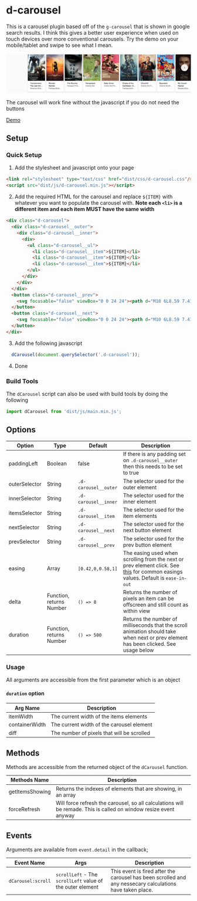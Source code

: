 # d-carousel

This is a carousel plugin based off of the `g-carousel` that is shown in google search results. I think this gives a better user experience when used on touch devices over more conventional carousels. Try the demo on your mobile/tablet and swipe to see what I mean.

![g-carousel example](https://github.com/jimmaaay/d-carousel/blob/master/img/g-carousel-example.jpg "g-carousel example")

The carousel will work fine without the javascript if you do not need the buttons

[Demo](https://www.jimmythompson.me/d-carousel/)


## Setup

### Quick Setup
1. Add the stylesheet and javascript onto your page
```html
<link rel="stylesheet" type="text/css" href="dist/css/d-carousel.css"/>
<script src="dist/js/d-carousel.min.js"></script>
```
2. Add the required HTML for the carousel and replace  `${ITEM}` with whatever you want to populate the carousel with. **Note each `<li>` is a different item and each item MUST have the same width**
```html
<div class="d-carousel">
  <div class="d-carousel__outer">
    <div class="d-carousel__inner">
      <div>
        <ul class="d-carousel__ul">
          <li class="d-carousel__item">${ITEM}</li>
          <li class="d-carousel__item">${ITEM}</li>
          <li class="d-carousel__item">${ITEM}</li>
        </ul>
      </div>
    </div>
  </div>
  <button class="d-carousel__prev">
    <svg focusable="false" viewBox="0 0 24 24"><path d="M10 6L8.59 7.41 13.17 12l-4.58 4.59L10 18l6-6z"></path></svg>
  </button>
  <button class="d-carousel__next">
    <svg focusable="false" viewBox="0 0 24 24"><path d="M10 6L8.59 7.41 13.17 12l-4.58 4.59L10 18l6-6z"></path></svg>
  </button>
</div>
```
3. Add the following javascript
```javascript
  dCarousel(document.querySelector('.d-carousel'));
```
4. Done

### Build Tools
The `dCarousel` script can also be used with build tools by doing the following
```javascript
import dCarousel from 'dist/js/main.min.js';
```

## Options
| Option | Type | Default | Description |
| ------ | ---- | ------- | ----------- |
| paddingLeft | Boolean | false | If there is any padding set on `.d-carousel__outer` then this needs to be set to true |
| outerSelector | String | `.d-carousel__outer` | The selector used for the outer element |
| innerSelector | String | `.d-carousel__inner` | The selector used for the inner element |
| itemsSelector | String | `.d-carousel__item` | The selector used for the item elements |
| nextSelector | String | `.d-carousel__next` | The selector used for the next button element |
| prevSelector | String | `.d-carousel__prev` | The selector used for the prev button element |
| easing | Array | `[0.42,0,0.58,1]` | The easing used when scrolling from the next or prev element click. See [this](https://www.w3.org/TR/css3-transitions/#transition-timing-function-property) for common easings values. Default is `ease-in-out`|
| delta | Function, returns Number | `() => 8` | Returns the number of pixels an item can be offscreen and still count as within view |
| duration | Function, returns Number | `() => 500` | Returns the number of milliseconds that the scroll animation should take when next or prev element has been clicked. See usage below |

### Usage
All arguments are accessible from the first parameter which is an object

#### `duration` option

| Arg Name | Description |
| -------- | ----------- |
| itemWidth | The current width of the items elements |
| containerWidth | The current width of the carousel element |
| diff | The number of pixels that will be scrolled |


## Methods
Methods are accessible from the returned object of the `dCarousel` function.

| Methods Name | Description |
| ------------ | ----------- |
| getItemsShowing | Returns the indexes of elements that are showing, in an array |
| forceRefresh | Will force refresh the carousel, so all calculations will be remade. This is called on window resize event anyway |

## Events
Arguments are available from `event.detail` in the callback;

| Event Name | Args | Description |
| ---------- | ---- | ----------- |
| `dCarousel:scroll` | `scrollLeft` - The `scrollLeft` value of the outer element | This event is fired after the carousel has been scrolled and any nessecary calculations have taken place. |

